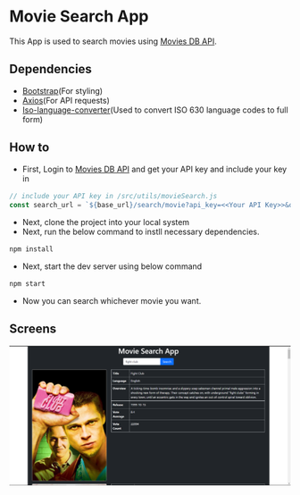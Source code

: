 # Movie Search App

This App is used to search movies using [Movies DB API](https://developers.themoviedb.org/3/getting-started/introduction).

## Dependencies

- [Bootstrap](https://getbootstrap.com/)(For styling)
- [Axios](https://www.npmjs.com/package/axios)(For API requests)
- [Iso-language-converter](https://www.npmjs.com/package/iso-language-converter)(Used to convert ISO 630 language codes to full form)

## How to

- First, Login to [Movies DB API](https://www.themoviedb.org/login) and get your API key and include your key in

```js
// include your API key in /src/utils/movieSearch.js
const search_url = `${base_url}/search/movie?api_key=<<Your API Key>>&query`;
```

- Next, clone the project into your local system
- Next, run the below command to instll necessary dependencies.

```js
npm install
```

- Next, start the dev server using below command

```js
npm start
```

- Now you can search whichever movie you want.

## Screens

![](/src/assests/home-page.png)
